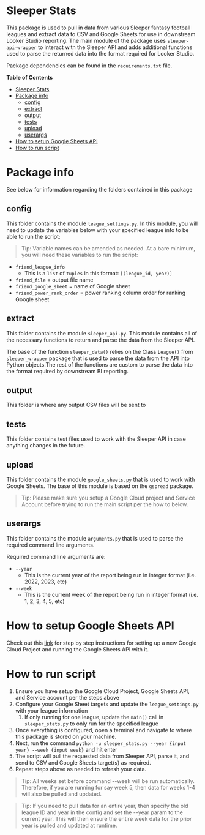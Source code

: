 # Sleeper Stats

This package is used to pull in data from various Sleeper fantasy football leagues and extract data to CSV and Google Sheets for use in downstream Looker Studio reporting. The main module of the package uses `sleeper-api-wrapper` to interact with the Sleeper API and adds additional functions used to parse the returned data into the format required for Looker Studio. 

Package dependencies can be found in the `requirements.txt` file.

**Table of Contents**
- [Sleeper Stats](#sleeper-stats)
- [Package info](#package-info)
  - [config](#config)
  - [extract](#extract)
  - [output](#output)
  - [tests](#tests)
  - [upload](#upload)
  - [userargs](#userargs)
- [How to setup Google Sheets API](#how-to-setup-google-sheets-api)
- [How to run script](#how-to-run-script)


# Package info
See below for information regarding the folders contained in this package

## config
This folder contains the module `league_settings.py`. In this module, you will need to update the variables below with your specified league info to be able to run the script:

>Tip: Variable names can be amended as needed. At a bare minimum, you will need these variables to run the script:
* `friend_league_info`
  * This is a `list` of `tuples` in this format: `[(league_id, year)]`
* `friend_file` = output file name
* `friend_google_sheet` = name of Google sheet
* `friend_power_rank_order` = power ranking column order for ranking Google sheet

## extract
This folder contains the module `sleeper_api.py`. This module contains all of the necessary functions to return and parse the data from the Sleeper API.

The base of the function `sleeper_data()` relies on the Class `League()` from `sleeper_wrapper` package that is used to parse the data from the API into Python objects.The rest of the functions are custom to parse the data into the format required by downstream BI reporting.

## output
This folder is where any output CSV files will be sent to

## tests
This folder contains test files used to work with the Sleeper API in case anything changes in the future. 

## upload
This folder contains the module `google_sheets.py` that is used to work with Google Sheets. The base of this module is based on the `gspread` package. 

>Tip: Please make sure you setup a Google Cloud project and Service Account before trying to run the main script per the how to below.

## userargs
This folder contains the module `arguments.py` that is used to parse the required command line arguments.

Required command line arguments are:
* `--year`
  * This is the current year of the report being run in integer format (i.e. 2022, 2023, etc)
* `--week`
  * This is the current week of the report being run in integer format (i.e. 1, 2, 3, 4, 5, etc)

# How to setup Google Sheets API
Check out this [link](https://aryanirani123.medium.com/read-and-write-data-in-google-sheets-using-python-and-the-google-sheets-api-6e206a242f20) for step by step instructions for setting up a new Google Cloud Project and running the Google Sheets API with it.

# How to run script
1. Ensure you have setup the Google Cloud Project, Google Sheets API, and Service account per the steps above
2. Configure your Google Sheet targets and update the `league_settings.py` with your league information
   1. If only running for one league, update the `main()` call in `sleeper_stats.py` to only run for the specified league
3. Once everything is configured, open a terminal and navigate to where this package is stored on your machine.
4. Next, run the command `python -u sleeper_stats.py --year {input year} --week {input week}` and hit enter
5. The script will pull the requested data from Sleeper API, parse it, and send to CSV and Google Sheets target(s) as required.
6. Repeat steps above as needed to refresh your data. 
> Tip: All weeks set before command --week will be run automatically. Therefore, if you are running for say week 5, then data for weeks 1-4 will also be pulled and updated. 

> Tip: If you need to pull data for an entire year, then specify the old league ID and year in the config and set the --year param to the current year. This will then ensure the entire week data for the prior year is pulled and updated at runtime.
